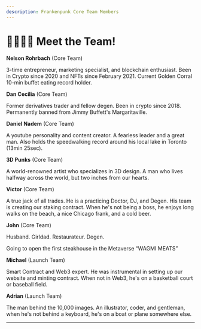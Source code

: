 ```yaml
---
description: Frankenpunk Core Team Members
---
```


# 👨👩👧👦 Meet the Team!

**Nelson Rohrbach** (Core Team)

3-time entrepreneur, marketing specialist, and blockchain enthusiast. Been in Crypto since 2020 and NFTs since February 2021. Current Golden Corral 10-min buffet eating record holder.

**Dan Cecilia** (Core Team)

Former derivatives trader and fellow degen. Been in crypto since 2018. Permanently banned from Jimmy Buffett's Margaritaville.

**Daniel Nadem** (Core Team)

A youtube personality and content creator. A fearless leader and a great man. Also holds the speedwalking record around his local lake in Toronto (13min 25sec).

**3D Punks** (Core Team)

A world-renowned artist who specializes in 3D design. A man who lives halfway across the world, but two inches from our hearts.&#x20;

**Victor** (Core Team)

A true jack of all trades. He is a practicing Doctor, DJ, and Degen. His team is creating our staking contract. When he's not being a boss, he enjoys long walks on the beach, a nice Chicago frank, and a cold beer.

**John** (Core Team)

Husband. Girldad. Restaurateur. Degen.&#x20;

Going to open the first steakhouse in the Metaverse “WAGMI MEATS”

**Michael** (Launch Team)

Smart Contract and Web3 expert. He was instrumental in setting up our website and minting contract. When not in Web3, he's on a basketball court or baseball field.

**Adrian** (Launch Team)

The man behind the 10,000 images. An illustrator, coder, and gentleman, when he's not behind a keyboard, he's on a boat or plane somewhere else.

****

